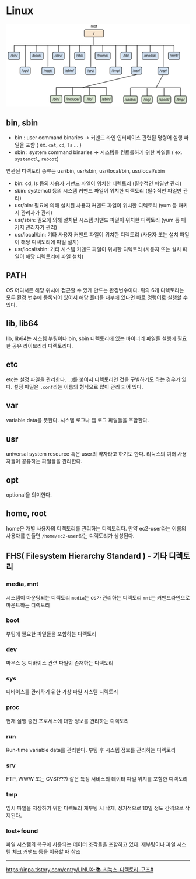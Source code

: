 # Linux
![](/assets/img/fileTree.png)

## bin, sbin
- bin : user command binaries -> 커맨드 라인 인터페이스 관련된 명령어 실행 파일을 포함 ( ex. `cat`, `cd`, `ls` ... )
- sbin : system command binaries -> 시스템을 컨트롤하기 위한 파일들 ( ex. `systemctl`, `reboot`)

연관된 디렉토리 종류는 usr/bin, usr/sbin, usr/local/bin, usr/local/sbin

- bin: cd, ls 등의 사용자 커맨드 파일이 위치한 디렉토리 (필수적인 파일만 관리)
- sbin: systemctl 등의 시스템 커맨드 파일이 위치한 디렉토리 (필수적인 파일만 관리)
- usr/bin: 필요에 의해 설치된 사용자 커맨드 파일이 위치한 디렉토리 (yum 등 패키지 관리자가 관리)
- usr/sbin: 필요에 의해 설치된 시스템 커맨드 파일이 위치한 디렉토리 (yum 등 패키지 관리자가 관리)
- usr/local/bin: 기타 사용자 커맨드 파일이 위치한 디렉토리 (사용자 또는 설치 파일이 해당 디렉토리에 파일 설치)
- usr/local/sbin: 기타 시스템 커맨드 파일이 위치한 디렉토리 (사용자 또는 설치 파일이 해당 디렉토리에 파일 설치)

## PATH
OS 어디서든 해당 위치에 접근할 수 있게 만드는 환경변수이다. 위의 6개 디렉토리는 모두 환경 변수에 등록되어 있어서 해당 폴더들 내부에 있다면
바로 명령어로 실행할 수 있다. 


## lib, lib64
lib, lib64는 시스템 부팅이나 bin, sbin 디렉토리에 있는 바이너리 파일들 실행에 필요한 공유 라이브러리 디렉토리다.


## etc
etc는 설정 파일을 관리한다. `.d`를 붙여서 디렉토리인 것을 구별하기도 하는 경우가 있다. 설정 파일은 `.conf`라는 이름의 형식으로 많이 관리 되어 있다.


## var
variable data를 뜻한다. 시스템 로그나 웹 로그 파일들을 포함한다. 

## usr
universal system resource 혹은 user의 약자라고 하기도 한다. 리눅스의 여러 사용자들이 공유하는 파일들을 관리한다. 

## opt
optional을 의미한다. 

## home, root
home은 개별 사용자의 디렉토리를 관리하는 디렉토리다. 만약 ec2-user라는 이름의 사용자를 만들면 `/home/ec2-user`라는 디렉토리가 생성된다.


## FHS( Filesystem Hierarchy Standard ) - 기타 디렉토리

### media, mnt
시스템이 마운팅되는 디렉토리 `media`는 os가 관리하는 디렉토리 `mnt`는 커맨드라인으로 마운트하는 디렉토리

### boot
부팅에 필요한 파일들을 포함하는 디렉토리

### dev
마우스 등 디바이스 관련 파일이 존재하는 디렉토리

### sys
디바이스를 관리하기 위한 가상 파일 시스템 디렉토리

### proc
현재 실행 중인 프로세스에 대한 정보를 관리하는 디렉토리

### run
Run-time variable data를 관리한다. 부팅 후 시스템 정보를 관리하는 디렉토리

### srv
FTP, WWW 또는 CVS(???) 같은 특정 서비스의 데이터 파일 위치를 포함한 디렉토리

### tmp
임시 파일을 저장하기 위한 디렉토리 재부팅 시 삭제, 정기적으로 10일 정도 간격으로 삭제된다. 

### lost+found
파일 시스템의 복구에 사용되는 데이터 조각들을 포함하고 있다. 재부팅이나 파일 시스템 체크 커맨드 등을 이용할 때 참조

-------
https://inpa.tistory.com/entry/LINUX-📚-리눅스-디렉토리-구조#